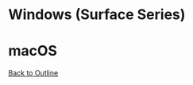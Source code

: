 # Windows (Surface Series)


# macOS

[Back to Outline](https://github.com/baki504/knowledge/blob/master/README.md)
